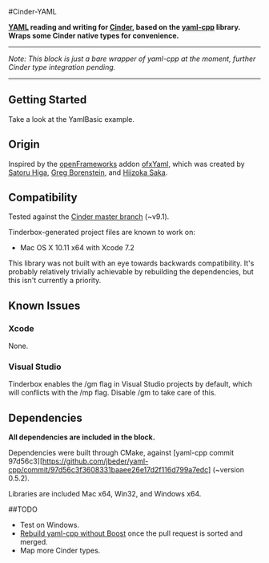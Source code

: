 #Cinder-YAML

**[YAML](http://www.yaml.org) reading and writing for [Cinder](https://libcinder.org), based on the [yaml-cpp](https://github.com/jbeder/yaml-cpp) library. Wraps some Cinder native types for convenience.**

----

*Note: This block is just a bare wrapper of yaml-cpp at the moment, further Cinder type integration pending.*

----


## Getting Started
Take a look at the YamlBasic example.


## Origin

Inspired by the [openFrameworks](http://openframeworks.cc) addon [ofxYaml](https://github.com/satoruhiga/ofxYAML), which was created by [Satoru Higa](https://github.com/satoruhiga), [Greg Borenstein](https://github.com/atduskgreg), and [Hiizoka Saka](https://github.com/hiz1).

## Compatibility

Tested against the [Cinder master branch](https://github.com/cinder/Cinder/commit/02089928b3982f866a77a9e6e2168075f9f9e6f6) (~v9.1).

Tinderbox-generated project files are known to work on:

- Mac OS X 10.11 x64 with Xcode 7.2

This library was not built with an eye towards backwards compatibility. It's probably relatively trivially achievable by rebuilding the dependencies, but this isn't currently a priority.

## Known Issues

### Xcode

None.

### Visual Studio

Tinderbox enables the /gm flag in Visual Studio projects by default, which will conflicts with the /mp flag. Disable /gm to take care of this.

## Dependencies

**All dependencies are included in the block.**

Dependencies were built through CMake, against [yaml-cpp commit 97d56c3][https://github.com/jbeder/yaml-cpp/commit/97d56c3f3608331baaee26e17d2f116d799a7edc] (~version 0.5.2).

Libraries are included Mac x64, Win32, and Windows x64.

##TODO
- Test on Windows.
- [Rebuild yaml-cpp without Boost](https://github.com/jbeder/yaml-cpp/pull/342) once the pull request is sorted and merged.
- Map more Cinder types.